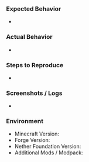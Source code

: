 ### Expected Behavior

-

### Actual Behavior

-

### Steps to Reproduce

-

### Screenshots / Logs

-

### Environment

- Minecraft Version:
- Forge Version:
- Nether Foundation Version:
- Additional Mods / Modpack:
